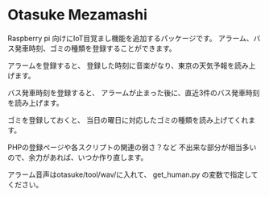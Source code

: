# Otasuke Mezamashi

Raspberry pi 向けにIoT目覚まし機能を追加するパッケージです。
アラーム、バス発車時刻、ゴミの種類を登録することができます。

アラームを登録すると、
登録した時刻に音楽がなり、東京の天気予報を読み上げます。

バス発車時刻を登録すると、
アラームが止まった後に、直近3件のバス発車時刻を読み上げます。

ゴミを登録しておくと、
当日の曜日に対応したゴミの種類を読み上げてくれます。

PHPの登録ページや各スクリプトの関連の弱さ？など
不出来な部分が相当多いので、余力があれば、いつか作り直します。

アラーム音声はotasuke/tool/wav/に入れて、
get_human.py の変数で指定してください。
